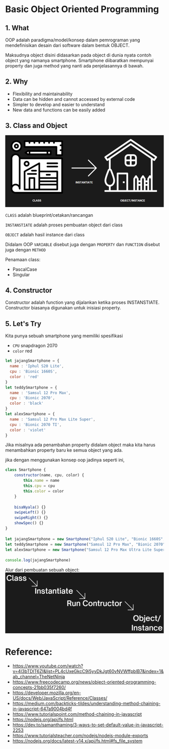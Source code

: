 # Basic Object Oriented Programming

## 1. What
OOP adalah paradigma/model/konsep dalam pemrograman yang mendefinisikan desain dari software dalam bentuk OBJECT. 

Maksudnya object disini didasarkan pada object di dunia nyata contoh object yang namanya smartphone. Smartphone diibaratkan mempunyai property dan juga method yang nanti ada penjelasannya di bawah.

## 2. Why
- Flexibility and maintainability
- Data can be hidden and cannot accessed by external code
- Simpler to develop and easier to understand
- New data and functions can be easily added

## 3. Class and Object

![class-instance-object](./images/class-instance.png)

`CLASS` adalah blueprint/cetakan/rancangan

`INSTANSTIATE` adalah proses pembuatan object dari class

`OBJECT` adalah hasil instance dari class

Didalam OOP `VARIABLE` disebut juga dengan `PROPERTY` dan `FUNCTION` disebut juga dengan `METHOD`

Penamaan class: 
- PascalCase
- Singular

## 4. Constructor
Constructor adalah function yang dijalankan ketika proses INSTANSTIATE. Constructor biasanya digunakan untuk inisiasi property.

## 5. Let's Try

Kita punya sebuah smartphone yang memiliki spesifikasi
- `CPU` snapdragon 2070 
- `color` red

```js
let jajangSmartphone = {
  name : 'Iphul S20 Lite',
  cpu : 'Bionic 1660S',
  color : 'red'
}
let teddySmartphone = {
  name : 'Samsul 12 Pro Max',
  cpu : 'Bionic 2070',
  color : 'black'
}
let alexSmartphone = {
  name : 'Samsul 12 Pro Max Lite Super',
  cpu : 'Bionic 2070 TI',
  color : 'violet'
}
```

Jika misalnya ada penambahan property didalam object maka kita harus menambahkan property baru ke semua object yang ada.

jika dengan menggunakan konsep oop jadinya seperti ini,

```js
class Smartphone {
    constructor(name, cpu, color) {
        this.name = name
        this.cpu = cpu
        this.color = color
    }

    bisaNyala() {}
    swipeLeft() {}
    swipeRight() {}
    showSpec() {}
}

let jajangSmartphone = new Smartphone("Iphul S20 Lite", "Bionic 1660S", "red")
let teddySmartphone = new Smartphone("Samsul 12 Pro Max", "Bionic 2070", "black")
let alexSmartphone = new Smartphone("Samsul 12 Pro Max Ultra Lite Super", "Bionic 2070 TI", "violet")

console.log(jajangSmartphone)
```

Alur dari pembuatan sebuah object:
![constructor](./images/flow-instantiate.png)

# Reference:
- https://www.youtube.com/watch?v=4l3bTDlT6ZI&list=PL4cUxeGkcC9i5yvDkJgt60vNVWffpblB7&index=1&ab_channel=TheNetNinja
- https://www.freecodecamp.org/news/object-oriented-programming-concepts-21bb035f7260/
- https://developer.mozilla.org/en-US/docs/Web/JavaScript/Reference/Classes/
- https://medium.com/backticks-tildes/understanding-method-chaining-in-javascript-647a9004bd4f
- https://www.tutorialspoint.com/method-chaining-in-javascript
- https://nodejs.org/api/fs.html
- https://dev.to/samanthaming/3-ways-to-set-default-value-in-javascript-2253
- https://www.tutorialsteacher.com/nodejs/nodejs-module-exports
- https://nodejs.org/docs/latest-v14.x/api/fs.html#fs_file_system
